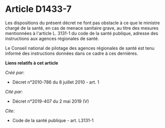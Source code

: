 # Article D1433-7

Les dispositions du présent décret ne font pas obstacle à ce que le ministre chargé de la santé, en cas de menace sanitaire
grave, au titre des mesures mentionnées à l'article L. 3131-1 du code de la santé publique, adresse des instructions aux
agences régionales de santé. 

Le Conseil national de pilotage des agences régionales de santé est tenu informé des instructions données dans ce cadre à ces
dernières.

**Liens relatifs à cet article**

_Créé par_:

  - Décret n°2010-786 du 8 juillet 2010 - art. 1

_Cité par_:

  - Décret n°2019-407 du 2 mai 2019 (V)

_Cite_:

  - Code de la santé publique - art. L3131-1
